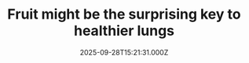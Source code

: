 ---
title: "Fruit might be the surprising key to healthier lungs"
date: 2025-09-28T15:21:31.000Z
category: Health
externalLink: "https://www.sciencedaily.com/releases/2025/09/250928095620.htm"
image: ""
excerpt: "Eating more fruit could help protect lungs from air pollution damage, particularly in women. Researchers point to antioxidants and anti-inflammatory compounds in fruit as possible defenses against harmful airborne particles.…"
---
